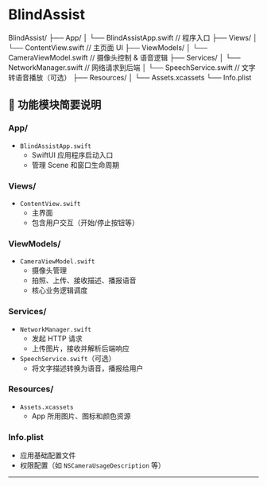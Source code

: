# BlindAssist
BlindAssist/
├── App/
│   └── BlindAssistApp.swift        // 程序入口
├── Views/
│   └── ContentView.swift           // 主页面 UI
├── ViewModels/
│   └── CameraViewModel.swift       // 摄像头控制 & 语音逻辑
├── Services/
│   └── NetworkManager.swift        // 网络请求到后端
│   └── SpeechService.swift         // 文字转语音播放（可选）
├── Resources/
│   └── Assets.xcassets
└── Info.plist


## 📌 功能模块简要说明

### App/
- `BlindAssistApp.swift`  
  - SwiftUI 应用程序启动入口  
  - 管理 Scene 和窗口生命周期  

### Views/
- `ContentView.swift`  
  - 主界面  
  - 包含用户交互（开始/停止按钮等）  

### ViewModels/
- `CameraViewModel.swift`  
  - 摄像头管理  
  - 拍照、上传、接收描述、播报语音  
  - 核心业务逻辑调度  

### Services/
- `NetworkManager.swift`  
  - 发起 HTTP 请求  
  - 上传图片，接收并解析后端响应  
- `SpeechService.swift`（可选）  
  - 将文字描述转换为语音，播报给用户  

### Resources/
- `Assets.xcassets`  
  - App 所用图片、图标和颜色资源  

### Info.plist
- 应用基础配置文件  
- 权限配置（如 `NSCameraUsageDescription` 等）

---
